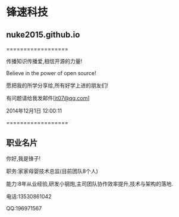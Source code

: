 
# 锋速科技
## nuke2015.github.io

==================

传播知识传播爱,相信开源的力量!

Believe in the power of open source!

愿把我的所学分享给,所有好学上进的朋友们!

有问题请给我发邮件[it07@qq.com]

2014年12月1日 12:00:11

==================

## 职业名片
你好,我是锋子!

职务:家家母婴技术总监(目前团队8个人)

能力:8年从业经验,研发小钢炮,主司团队协作效率提升,技术与架构的落地.

电话:13530861042

QQ:196971567


